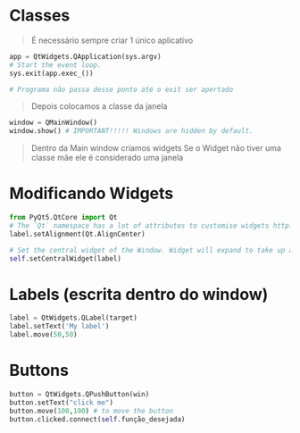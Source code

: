 # Classes 
> É necessário sempre criar 1 único aplicativo 

```python
app = QtWidgets.QApplication(sys.argv)
# Start the event loop.
sys.exit(app.exec_())

# Programa não passa desse ponto até o exit ser apertado
```

> Depois colocamos a classe da janela 

```python
window = QMainWindow()
window.show() # IMPORTANT!!!!! Windows are hidden by default.
```

> Dentro da Main window criamos widgets 
> Se o Widget não tiver uma classe mãe ele é considerado uma janela


# Modificando Widgets 

```python
from PyQt5.QtCore import Qt
# The `Qt` namespace has a lot of attributes to customise widgets http://doc.qt.io/qt-5/qt.html
label.setAlignment(Qt.AlignCenter)

# Set the central widget of the Window. Widget will expand to take up all the space in the window by default.
self.setCentralWidget(label)
```

# Labels (escrita dentro do window) 

```python
label = QtWidgets.QLabel(target)
label.setText('My label')
label.move(50,50)
```
# Buttons

```python
button = QtWidgets.QPushButton(win)
button.setText("click me")
button.move(100,100) # to move the button
button.clicked.connect(self.função_desejada)
```

